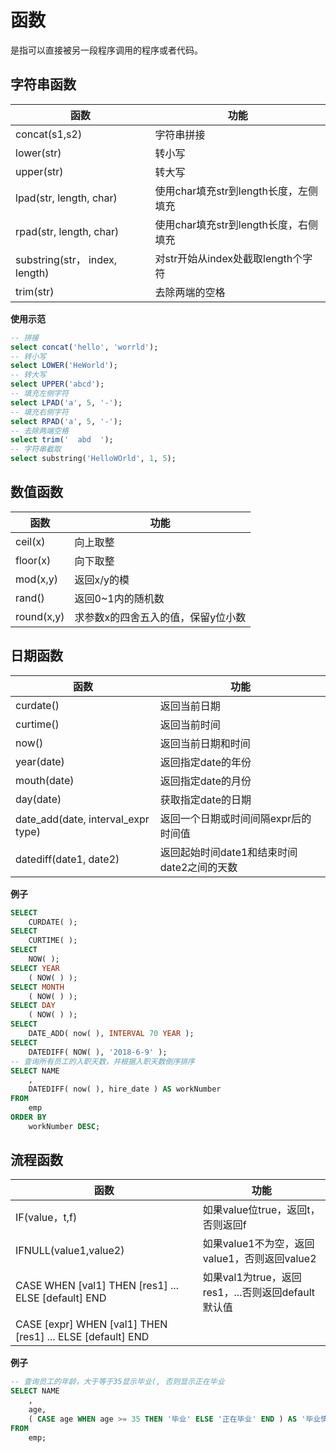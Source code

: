 # 函数

是指可以直接被另一段程序调用的程序或者代码。

## 字符串函数

| 函数                           | 功能                                  |
| ------------------------------ | ------------------------------------- |
| concat(s1,s2)                  | 字符串拼接                            |
| lower(str)                     | 转小写                                |
| upper(str)                     | 转大写                                |
| lpad(str, length, char)        | 使用char填充str到length长度，左侧填充 |
| rpad(str, length, char)        | 使用char填充str到length长度，右侧填充 |
| substring(str， index, length) | 对str开始从index处截取length个字符    |
| trim(str)                      | 去除两端的空格                        |

**使用示范**

```sql
-- 拼接
select concat('hello', 'worrld');
-- 转小写
select LOWER('HeWorld');
-- 转大写
select UPPER('abcd');
-- 填充左侧字符
select LPAD('a', 5, '-');
-- 填充右侧字符
select RPAD('a', 5, '-');
-- 去除两端空格
select trim('  abd  ');
-- 字符串截取
select substring('HelloWOrld', 1, 5);
```

## 数值函数

| 函数       | 功能                               |
| ---------- | ---------------------------------- |
| ceil(x)    | 向上取整                           |
| floor(x)   | 向下取整                           |
| mod(x,y)   | 返回x/y的模                        |
| rand()     | 返回0~1内的随机数                  |
| round(x,y) | 求参数x的四舍五入的值，保留y位小数 |

## 日期函数

| 函数                               | 功能                                       |
| ---------------------------------- | ------------------------------------------ |
| curdate()                          | 返回当前日期                               |
| curtime()                          | 返回当前时间                               |
| now()                              | 返回当前日期和时间                         |
| year(date)                         | 返回指定date的年份                         |
| mouth(date)                        | 返回指定date的月份                         |
| day(date)                          | 获取指定date的日期                         |
| date_add(date, interval_expr type) | 返回一个日期或时间间隔expr后的时间值       |
| datediff(date1, date2)             | 返回起始时间date1和结束时间date2之间的天数 |

**例子**

```sql
SELECT
	CURDATE( );
SELECT
	CURTIME( );
SELECT
	NOW( );
SELECT YEAR
	( NOW( ) );
SELECT MONTH
	( NOW( ) );
SELECT DAY
	( NOW( ) );
SELECT
	DATE_ADD( now( ), INTERVAL 70 YEAR );
SELECT
	DATEDIFF( NOW( ), '2018-6-9' );
-- 查询所有员工的入职天数，并根据入职天数倒序排序
SELECT NAME
	,
	DATEDIFF( now( ), hire_date ) AS workNumber 
FROM
	emp 
ORDER BY
	workNumber DESC;
```

## 流程函数

| 函数                                                        | 功能                                               |
| ----------------------------------------------------------- | -------------------------------------------------- |
| IF(value，t,f)                                              | 如果value位true，返回t，否则返回f                  |
| IFNULL(value1,value2)                                       | 如果value1不为空，返回value1，否则返回value2       |
| CASE WHEN [val1] THEN [res1] ... ELSE [default] END         | 如果val1为true，返回res1，...否则返回default默认值 |
| CASE [expr] WHEN [val1] THEN [res1] ... ELSE  [default] END |                                                    |

**例子**

``` sql
-- 查询员工的年龄，大于等于35显示毕业(, 否则显示正在毕业
SELECT NAME
	,
	age,
	( CASE age WHEN age >= 35 THEN '毕业' ELSE '正在毕业' END ) AS '毕业情况' 
FROM
	emp;
```

